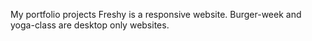 My portfolio projects
Freshy is a responsive website.
Burger-week and yoga-class are desktop only websites.

